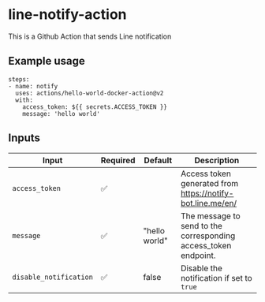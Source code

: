 # line-notify-action

This is a Github Action that sends Line notification

## Example usage

```
steps:
- name: notify
  uses: actions/hello-world-docker-action@v2
  with:
    access_token: ${{ secrets.ACCESS_TOKEN }}
    message: 'hello world'
```

## Inputs

| **Input**              | **Required** | **Default**   | **Description**                                                |
|------------------------|--------------|---------------|-----------------------------------------------------------------|
| `access_token`         | ✅         |               | Access token generated from <https://notify-bot.line.me/en/>      |
| `message`              | ✅         | "hello world" | The message to send to the corresponding access_token endpoint. |
| `disable_notification` | ✅        | false       | Disable the notification if set to `true`                       |
